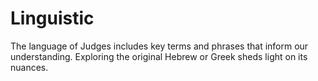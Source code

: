 # Linguistic

The language of Judges includes key terms and phrases that inform our understanding. Exploring the original Hebrew or Greek sheds light on its nuances.

